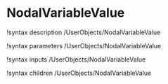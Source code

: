 <!-- MOOSE Documentation Stub: Remove this when content is added. -->

# NodalVariableValue
!syntax description /UserObjects/NodalVariableValue

!syntax parameters /UserObjects/NodalVariableValue

!syntax inputs /UserObjects/NodalVariableValue

!syntax children /UserObjects/NodalVariableValue
